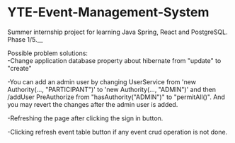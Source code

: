 # YTE-Event-Management-System
Summer internship project for learning Java Spring, React and PostgreSQL. Phase 1/5.__

Possible problem solutions:  
-Change application database property about hibernate from "update" to "create"   
  
-You can add an admin user by changing UserService from 'new Authority(..., "PARTICIPANT")' to 'new Authority(..., "ADMIN")' and then /addUser PreAuthorize from "hasAuthority("ADMIN")" to "permitAll()". And you may revert the changes after the admin user is added.  
  
-Refreshing the page after clicking the sign in button.  
  
-Clicking refresh event table button if any event crud operation is not done.
